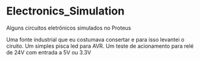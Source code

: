 # Electronics_Simulation
Alguns circuitos eletrônicos simulados no Proteus

Uma fonte industrial que eu costumava consertar e para isso levantei o ciruito.
Um simples pisca led para AVR.
Um teste de acionamento para relé de 24V com entrada a 5V ou 3.3V
